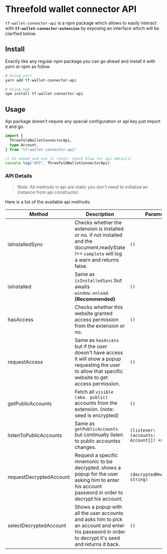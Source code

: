 # Threefold wallet connector API

`tf-wallet-connector-api` is a npm package which allows to easily interact with **`tf-wallet-connector-extension`** by exposing an interface which will be clarified below.

## Install

Exactly like any regular npm package you can go ahead and install it with _yarn_ or _npm_ as follow

```bash
# Using yarn
yarn add tf-wallet-connector-api

# Using npm
npm install tf-wallet-connector-api
```

## Usage

Api package doesn't require any special configuration or api key just import it and go.

```ts
import {
  ThreefoldWalletConnectorApi,
  type Account,
} from "tf-wallet-connector-api"

// Go ahead and use it (note: check blow for api details)
console.log("API", ThreefoldWalletConnectorApi)
```

### API Details

> Note: All methods in api are static you don't need to initialize an instance from api constructor.

Here is a list of the available api methods:

| Method                  | Description                                                                                                                                               | Params                                      | Returns                    |
| ----------------------- | --------------------------------------------------------------------------------------------------------------------------------------------------------- | ------------------------------------------- | -------------------------- |
| isInstalledSync         | Checks whether the extension is installed or no. if not installed and the document.readyState !== `complete` will log a warn and returns false.           | `()`                                        | `boolean`                  |
| isInstalled             | Same as `isInstalledSync` but awaits `window.onload`. **(Recommended)**                                                                                   | `()`                                        | `Promise<boolean>`         |
| hasAccess               | Checks whether this website granted access permission from the extension or no.                                                                           | `()`                                        | `Promise<boolean>`         |
| requestAccess           | Same as `hasAccess` but if the user doesn't have access it will show a popup requesting the user to allow that specific website to get access permission. | `()`                                        | `Promise<boolean>`         |
| getPublicAccounts       | Fetch all `visible (aka. public)` accounts from the extension. (note: seed is encrypted)                                                                  | `()`                                        | `Promise<Account[]>`       |
| listenToPublicAccounts  | Same as `getPublicAccounts` but continually listen to public accountss changes.                                                                           | `(listener: (accounts: Account[]) => void)` | `unsubscribe: () => void`  |
| requestDecryptedAccount | Request a specific mnemonic to be decrypted. shows a popup for the user asking him to enter his account password in order to decrypt his account.         | `(decryptedMnemonic: string)`               | `Promise<string \| null>`  |
| selectDecryptedAccount  | Shows a popup with all the user accounts and asks him to pick an account and enter his password in order to decrypt it's seed and returns it back.        | `()`                                        | `Promise<Account \| null>` |
